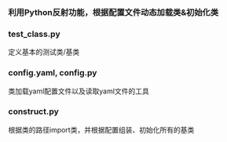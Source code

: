 <h3> 利用Python反射功能，根据配置文件动态加载类&初始化类</h3>

### test_class.py
定义基本的测试类/基类   

### config.yaml, config.py
类加载yaml配置文件以及读取yaml文件的工具    

### construct.py
根据类的路径import类，并根据配置组装、初始化所有的基类    


